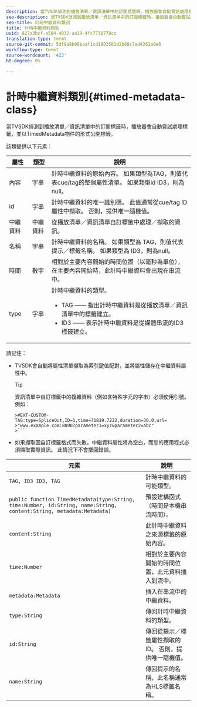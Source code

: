 ```yaml
---
description: 當TVSDK偵測到播放清單／資訊清單中的訂閱標籤時，播放器會自動嘗試處理標籤，並以TimedMetadata物件的形式公開標籤。
seo-description: 當TVSDK偵測到播放清單／資訊清單中的訂閱標籤時，播放器會自動嘗試處理標籤，並以TimedMetadata物件的形式公開標籤。
seo-title: 計時中繼資料類別
title: 計時中繼資料類別
uuid: 827a3bcf-a584-4032-aa19-4fc7730778cc
translation-type: tm+mt
source-git-commit: 5df9a8b98baaf1cd1803581d2b60c7ed4261a0e8
workflow-type: tm+mt
source-wordcount: '423'
ht-degree: 0%

---
```



# 計時中繼資料類別{#timed-metadata-class}

當TVSDK偵測到播放清單／資訊清單中的訂閱標籤時，播放器會自動嘗試處理標籤，並以TimedMetadata物件的形式公開標籤。

該類提供以下元素：

<table id="table_FFC56AC5B1E04DA99C9309C0223ABA90"> 
 <thead> 
  <tr> 
   <th colname="col1" class="entry"> 屬性 </th> 
   <th colname="col02" class="entry"> 類型 </th> 
   <th colname="col2" class="entry"> 說明 </th> 
  </tr>
 </thead>
 <tbody> 
  <tr> 
   <td colname="col1"><span class="codeph"> 內容</span> </td> 
   <td colname="col02"> 字串 </td> 
   <td colname="col2"> 計時中繼資料的原始內容。 如果類型為TAG，則值代表cue/tag的整個屬性清單。 如果類型id ID3，則為null。 </td> 
  </tr> 
  <tr> 
   <td colname="col1"><span class="codeph"> id</span> </td> 
   <td colname="col02"> 字串 </td> 
   <td colname="col2"> 計時中繼資料的唯一識別碼。 此值通常從cue/tag ID屬性中擷取。 否則，提供唯一隨機值。 </td> 
  </tr> 
  <tr> 
   <td colname="col1"><span class="codeph"> 中繼資料</span> </td> 
   <td colname="col02"> 中繼資料 </td> 
   <td colname="col2"> 從播放清單／資訊清單自訂標籤中處理／擷取的資訊。 </td> 
  </tr> 
  <tr> 
   <td colname="col1"><span class="codeph"> 名稱</span> </td> 
   <td colname="col02"> 字串 </td> 
   <td colname="col2">計時中繼資料的名稱。 如果類型為<span class="codeph"> TAG</span>，則值代表提示／標籤名稱。 如果類型為<span class="codeph"> ID3</span>，則為null。 </td> 
  </tr> 
  <tr> 
   <td colname="col1"><span class="codeph"> 時間</span> </td> 
   <td colname="col02"> 數字 </td> 
   <td colname="col2"> 相對於主要內容開始的時間位置（以毫秒為單位），在主要內容開始時，此計時中繼資料會出現在串流中。 </td> 
  </tr> 
  <tr> 
   <td colname="col1"><span class="codeph"> type</span> </td> 
   <td colname="col02"> 字串 </td> 
   <td colname="col2">計時中繼資料的類型。 
    <ul id="ul_70FBFB33E9F846D8B38592560CCE9560"> 
     <li id="li_739D30561BFB4D9B97DF212E4880BA2C">TAG —— 指出計時中繼資料是從播放清單／資訊清單中的標籤建立。 </li> 
     <li id="li_E785E1DEF1CC4D9DBE7764E5D05EFAFC">ID3 —— 表示計時中繼資料是從媒體串流的ID3標籤建立。 </li> 
    </ul> </td> 
  </tr> 
 </tbody> 
</table>

<!--<a id="section_737CC47997F74F80A3C5C6171ADE120E"></a>-->

請記住：

* TVSDK會自動將屬性清單擷取為索引鍵值配對，並將屬性儲存在中繼資料屬性中。

   >[!TIP]
   >
   >資訊清單中自訂標籤中的複雜資料（例如含特殊字元的字串）必須使用引號。 例如：
   >
   >
   ```
   >#EXT-CUSTOM-TAG:type=SpliceOut,ID=1,time=71819.7222,duration=30.0,url=
   >"www.example.com:8090?parameter1=xyz&parameter2=abc"
   >```

* 如果擷取因自訂標籤格式而失敗，中繼資料屬性將為空白，而您的應用程式必須擷取實際資訊。 此情況下不會擲回錯誤。

| 元素 | 說明 |
|---|---|
| `TAG, ID3 ID3, TAG` | 計時中繼資料的可能類型。 |
| `public function TimedMetadata(type:String, time:Number, id:String, name:String, content:String, metadata:Metadata)` | 預設建構函式（時間是本機串流時間）。 |
| `content:String` | 此計時中繼資料之來源標籤的原始內容。 |
| `time:Number` | 相對於主要內容開始的時間位置，此元資料插入到流中。 |
| `metadata:Metadata` | 插入在串流中的中繼資料。 |
| `type:String` | 傳回計時中繼資料的類型。 |
| `id:String` | 傳回從提示／標籤屬性擷取的ID。 否則，提供唯一隨機值。 |
| `name:String` | 傳回提示的名稱，此名稱通常為HLS標籤名稱。 |

